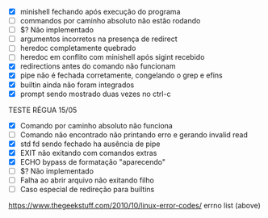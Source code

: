- [x] minishell fechando após execução do programa
- [ ] commandos por caminho absoluto não estão rodando
- [ ] $? Não implementado
- [ ] argumentos incorretos na presença de redirect
- [ ] heredoc completamente quebrado
- [ ] heredoc em conflito com minishell após sigint recebido
- [X] redirections antes do comando não funcionam
- [X] pipe não é fechada corretamente, congelando o grep e efins
- [x] builtin ainda não foram integrados
- [X] prompt sendo mostrado duas vezes no ctrl-c

TESTE RÉGUA 15/05

- [x] Comando por caminho absoluto não funciona
- [ ] Comando não encontrado não printando erro e gerando invalid read
- [x] std fd sendo fechado ha ausência de pipe
- [X] EXIT não exitando com comandos extras
- [X] ECHO bypass de formatação "aparecendo"
- [ ] $? Não implementado
- [ ] Falha ao abrir arquivo não exitando filho
- [ ] Caso especial de redireção para builtins

https://www.thegeekstuff.com/2010/10/linux-error-codes/
errno list (above)
